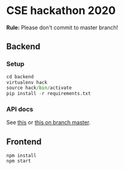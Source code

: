 # CSE hackathon 2020

**Rule:** Please don't commit to master branch!

## Backend
### Setup

```python
cd backend
virtualenv hack
source hack/bin/activate
pip install -r requirements.txt
```

### API docs

See [this](https://github.com/ttuanho/cse-hackathon-2020/raw/master/backend/main_files/docs/api_docs.pdf) or [this on branch master](https://github.com/ttuanho/cse-hackathon-2020/blob/master/backend/main_files/docs/api_docs.pdf).


## Frontend

```
npm install
npm start
```